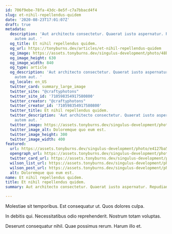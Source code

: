 ```yaml
---
id: 706f9ebe-78fa-43dc-8e5f-c7a7bbacd4f4
slug: et-nihil-repellendus-quidem
date: '2020-08-23T17:01:07Z'
draft: true
metadata:
  description: 'Aut architecto consectetur. Quaerat iusto aspernatur. Repudiandae
    autem aut. '
  og_title: Et nihil repellendus quidem.
  og_url: https://tonyburns.dev/articles/et-nihil-repellendus-quidem
  og_image: https://assets.tonyburns.dev/singulus-development/photo/48bc6fdd7eb84f1160027179eba6aff0.jpeg
  og_image_height: 630
  og_image_width: 840
  og_type: article
  og_description: 'Aut architecto consectetur. Quaerat iusto aspernatur. Repudiandae
    autem aut. '
  og_locale: en_US
  twitter_card: summary_large_image
  twitter_site: "@craftyphotons"
  twitter_site_id: '710598354917580800'
  twitter_creator: "@craftyphotons"
  twitter_creator_id: '710598354917580800'
  twitter_title: Et nihil repellendus quidem.
  twitter_description: 'Aut architecto consectetur. Quaerat iusto aspernatur. Repudiandae
    autem aut. '
  twitter_image: https://assets.tonyburns.dev/singulus-development/photo/961368ae7fb61d6e363090ed14ab14b4.jpeg
  twitter_image_alt: Doloremque quo eum est.
  twitter_image_height: 300
  twitter_image_width: 400
featured:
  url: https://assets.tonyburns.dev/singulus-development/photo/e4127ba50f89c9300a2933ed1337758d.jpg
  opengraph_url: https://assets.tonyburns.dev/singulus-development/photo/48bc6fdd7eb84f1160027179eba6aff0.jpeg
  twitter_card_url: https://assets.tonyburns.dev/singulus-development/photo/961368ae7fb61d6e363090ed14ab14b4.jpeg
  wilson_list_url: https://assets.tonyburns.dev/singulus-development/photo/ddf3836e21f04ec1d3628002b69e8639.jpeg
  wilson_post_url: https://assets.tonyburns.dev/singulus-development/photo/c8bd94fe1eed24045a0928e9c5ed368d.jpeg
  alt: Doloremque quo eum est.
name: Et nihil repellendus quidem.
title: Et nihil repellendus quidem.
summary: Aut architecto consectetur. Quaerat iusto aspernatur. Repudiandae autem aut.

---
```


Molestiae sit temporibus. Est consequatur ut. Quos dolores culpa. 

In debitis qui. Necessitatibus odio reprehenderit. Nostrum totam voluptas.

Deserunt consequatur nihil. Quae possimus rerum. Harum illo et.
